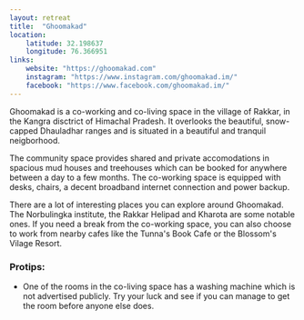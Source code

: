 ```yaml
--- 
layout: retreat
title:  "Ghoomakad"
location: 
    latitude: 32.198637
    longitude: 76.366951
links:
    website: "https://ghoomakad.com"
    instagram: "https://www.instagram.com/ghoomakad.im/"
    facebook: "https://www.facebook.com/ghoomakad.im/"
---
```


Ghoomakad is a co-working and co-living space in the village of Rakkar, in the Kangra disctrict of Himachal Pradesh. It overlooks the beautiful, snow-capped Dhauladhar ranges and is situated in a beautiful and tranquil neigborhood.

The community space provides shared and private accomodations in spacious mud houses and treehouses which can be booked for anywhere between a day to a few months. The co-working space is equipped with desks, chairs, a decent broadband internet connection and power backup.

There are a lot of interesting places you can explore around Ghoomakad. The Norbulingka institute, the Rakkar Helipad and Kharota are some notable ones. If you need a break from the co-working space, you can also choose to work from nearby cafes like the Tunna's Book Cafe or the Blossom's Vilage Resort.

### Protips:
- One of the rooms in the co-living space has a washing machine which is not advertised publicly. Try your luck and see if you can manage to get the room before anyone else does. 

